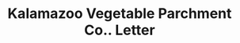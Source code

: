 ---
doi: 10.7916/D8W3979G
date_other: '1919'
date_other_textual: '1919'
form: correspondence
genre:
- Letters (correspondence)
name:
- Kalamazoo Vegetable Parchment Co.
object_in_context_url: https://biggert.cul.columbia.edu/items/view/ave_biggert_00635
subject_hierarchical_geographic:
- Kalamazoo, Michigan, United States
subject_name:
- Kalamazoo Vegetable Parchment Co.
title: Kalamazoo Vegetable Parchment Co.. Letter
sort_title: Kalamazoo Vegetable Parchment Co.. Letter
call_number: ave_biggert_00635
coordinates:
- 42.29,-85.58583333333333
pid: ave_biggert_00635
identifiers: ave_biggert_00635
thumbnail: https://derivativo-1.library.columbia.edu/iiif/2/ldpd:343744/full/!256,256/0/native.jpg
permalink: "/items/ave_biggert_00635/"
layout: iiif-image-page
---